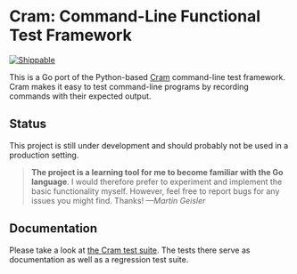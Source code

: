 # Cram: Command-Line Functional Test Framework

[![Shippable](https://img.shields.io/shippable/5701519833e2f1203f8ca8d0.svg?maxAge=86400)](https://app.shippable.com/projects/5701519833e2f1203f8ca8d0)

This is a Go port of the Python-based [Cram][] command-line test
framework. Cram makes it easy to test command-line programs by
recording commands with their expected output.

## Status

This project is still under development and should probably not be
used in a production setting.

> **The project is a learning tool for me to become familiar with the
> Go language**. I would therefore prefer to experiment and implement
> the basic functionality myself. However, feel free to report bugs
> for any issues you might find. Thanks! *—Martin Geisler*

## Documentation

Please take a look at [the Cram test suite][tests]. The tests there
serve as documentation as well as a regression test suite.

[cram]: https://bitheap.org/cram/
[tests]: tests/
